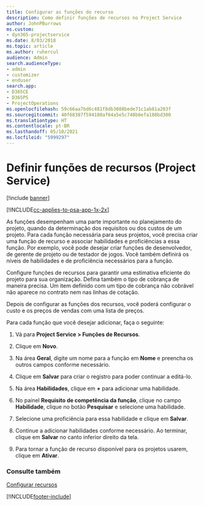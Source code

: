 ```yaml
---
title: Configurar as funções do recurso
description: Como definir funções de recursos no Project Service
author: JohnPBurrows
ms.custom:
- dyn365-projectservice
ms.date: 8/03/2018
ms.topic: article
ms.author: ruhercul
audience: Admin
search.audienceType:
- admin
- customizer
- enduser
search.app:
- D365CE
- D365PS
- ProjectOperations
ms.openlocfilehash: 59c66aa7bd6c481f8db3088bede71c1ab81a203f
ms.sourcegitcommit: 40f68387f594180af64a5e5c748b6efa188bd300
ms.translationtype: HT
ms.contentlocale: pt-BR
ms.lasthandoff: 05/10/2021
ms.locfileid: "5999297"
---
```

# <a name="configure-resource-roles-project-service"></a>Definir funções de recursos (Project Service)

[!include [banner](../includes/psa-now-project-operations.md)]

[!INCLUDE[cc-applies-to-psa-app-1x-2x](../includes/cc-applies-to-psa-app-1x-2x.md)]

As funções desempenham uma parte importante no planejamento do projeto, quando da determinação dos requisitos ou dos custos de um projeto. Para cada função necessária para seus projetos, você precisa criar uma função de recurso e associar habilidades e proficiências a essa função. Por exemplo, você pode desejar criar funções de desenvolvedor, de gerente de projeto ou de testador de jogos. Você também definirá os níveis de habilidades e de proficiência necessários para a função.  
  
 Configure funções de recursos para garantir uma estimativa eficiente do projeto para sua organização.  Defina também o tipo de cobrança de maneira precisa. Um item definido com um tipo de cobrança não cobrável não aparece no contrato nem nas linhas de cotação.  
  
 Depois de configurar as funções dos recursos, você poderá configurar o custo e os preços de vendas com uma lista de preços.  
  
 Para cada função que você desejar adicionar, faça o seguinte:  
  
1.  Vá para **Project Service > Funções de Recursos**.  
  
2.  Clique em **Novo**.  
  
3.  Na área **Geral**, digite um nome para a função em **Nome** e preencha os outros campos conforme necessário.  
  
4.  Clique em **Salvar** para criar o registro para poder continuar a editá-lo.  
  
5.  Na área **Habilidades**, clique em **+** para adicionar uma habilidade.  
  
6.  No painel **Requisito de competência da função**, clique no campo **Habilidade**, clique no botão **Pesquisar** e selecione uma habilidade.  
  
7.  Selecione uma proficiência para essa habilidade e clique em **Salvar**.  
  
8.  Continue a adicionar habilidades conforme necessário. Ao terminar, clique em **Salvar** no canto inferior direito da tela.  
  
9. Para tornar a função de recurso disponível para os projetos usarem, clique em **Ativar**.  
  
### <a name="see-also"></a>Consulte também  
 [Configurar recursos](../psa/set-up-resources.md)


[!INCLUDE[footer-include](../includes/footer-banner.md)]